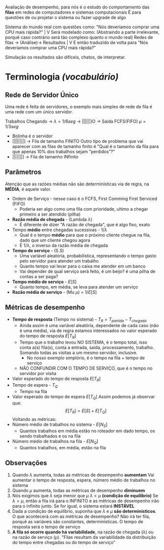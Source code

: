 Avaliação de desempenho, para nós é o estudo do comportamento das **filas** em redes de computadores e sistemas computacionais
É para questões de ou projetar o sistema ou fazer upgrade de algo

Sistema do mundo real com questões como:
"Nós deveríamos comprar uma CPU mais rápida?"
  |
 V
Será modelado como: (Abstraindo a parte irrelevante, porquê caso contrário será tão complexo quanto o mundo real)
Redes de filas -> (Análise)-> Resultados
  | 
 V
E então traduzido de volta para "Nós deveríamos comprar uma CPU mais rápida?"

Simulação os resultados são difíceis, chatos, de interpretar. 
# Terminologia *(vocabulário)*
## Rede de Servidor Único
Uma rede é feita de servidores, o exemplo mais simples de rede de fila é uma rede com um único servidor.

Trabalhos Chegando -> $\lambda =1/6{ seg}$ -> ||||||]O -> Saída
					             FCFS(FIFO) $\mu =1/3{ seg}$

- Bolinha é o servidor
- [|||||||] -> Fila de tamanho FINITO
	Outro tipo de problema que vai aparecer com as filas de tamanho finito é "Qual é o tamanho da fila para que apenas 10% dos trabalhos sejam "perdidos"?"
- |||||||] -> Fila de tamanho INfinito
## Parâmetros
Atenção que as razões médias não são determinísticas via de regra, na **MÉDIA**, é aquele valor.
- Ordem de Serviço - nesse caso é o FCFS, First Comming First Serviced (FIFO)
	- Poderia ser algo como uma fila com prioridade, ultimo a chegar primeiro a ser atendido (pilha)
- **Razão média de chegada** - (Lambda $\lambda$)
	- É diferente de dizer "A razão de chegada", que é algo fixo, exato
- Tempo **médio** entre chegadas sucessivas - $1/\lambda$
	- Qual é o tempo **médio** para que o próximo cliente chegue na fila, dado que um cliente chegou agora
	- É $1/\lambda$, o inverso da razão média de chegada
- **Tempo de serviço** - (S $S$)
	- Uma variável aleatória, probabilística, representando o tempo gasto pelo servidor para atender um trabalho
	- Quanto tempo vai levar para o caixa me atender em um banco
	- Vai depender de qual serviço será feito, é um beijo? é uma pilha de contas a ser paga?
- **Tempo médio de serviço** - $E[S]$ 
	- Quanto tempo, em média, se leva para atender um serviço
- **Razão média de serviço** - (Mu $\mu$) =  $1/E[S]$ 

## Métricas de desempenho
- **Tempo de resposta** (Tempo no sistema) - $T_R = T_{partida} - T_{chegada}$ 
	- Ainda assim é uma variável aleatória, dependente de cada caso (não é uma média), via de regra estamos interessados no valor esperado do tempo de resposta $E[T_R]$
	- Tempo que o trabalho levou NO SISTEMA, é o tempo total, isso conta a(s) fila(s), conta a entrada, saída, processamento, trabalho. Somando todas as visitas a um mesmo servidor, inclusive.
		- No nosso exemplo simplório, é o tempo na fila + tempo de serviço
	- NÃO CONFUNDIR COM O TEMPO DE SERVIÇO, que é o tempo no servidor por visita
- Valor esperado do tempo de resposta $E[T_R]$
- Tempo de espera - $T_Q$
	- Tempo na fila
- Valor esperado do tempo de espera $E[T_Q]$
Assim podemos já observar que:
$$E[T_R] = E[S]+E[T_Q]$$
Voltando as métricas:
- Número médio de trabalhos no sistema - $E[N_S]$
	- Quantos trabalhos em média estão no roteador em dado tempo, os sendo trabalhados e os na fila
- Número médio de trabalhos na fila - $E[N_Q]$
	- Quantos trabalhos, em média, estão na fila

## Observações
1. Quando $\lambda$ aumenta, todas as métricas de desempenho **aumentam**
	Vai aumentar o tempo de resposta, espera, número médio de trabalhos no sistema
2. Quando $\mu$ aumenta, todas as métricas de desempenho **diminuem**
3. Nós exigimos que $\lambda$ seja menor que $\mu$ $\lambda < \mu$  **(condição de equilíbrio)**
	Se $\lambda > \mu$, então a fila irá para o INFINITO e as métricas de desempenho irão para o infinito junto.
	Se for igual, o sistema estará **INSTÁVEL**
4. Dada a condição de equilíbrio, suponha que $\lambda$ e $\mu$ **são determinísticos**. O que acontecerá com as métricas de desempenho? 
	Não irá ter fila, porquê as variáveis são constantes, determinísticas.
	O tempo de resposta será o tempo de serviço
5. **A fila só ocorre quando há variabilidade**, na razão de chegada ($\lambda$) ou na razão de serviço ($\mu$).
	"Filas resultam da variabilidade da distribuição do tempo entre chegadas ou do tempo de serviço"
